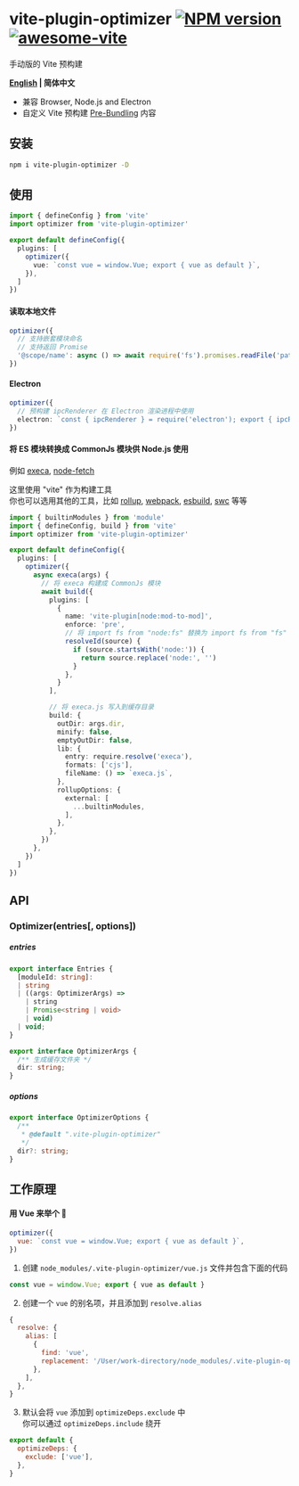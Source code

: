 # vite-plugin-optimizer [![NPM version](https://img.shields.io/npm/v/vite-plugin-optimizer.svg)](https://npmjs.org/package/vite-plugin-optimizer) [![awesome-vite](https://awesome.re/badge.svg)](https://github.com/vitejs/awesome-vite)

手动版的 Vite 预构建

**[English](https://github.com/caoxiemeihao/vite-plugins/tree/main/packages/resolve#readme) | 简体中文**

- 兼容 Browser, Node.js and Electron
- 自定义 Vite 预构建 [Pre-Bundling](https://vitejs.dev/guide/dep-pre-bundling.html) 内容

## 安装

```bash
npm i vite-plugin-optimizer -D
```

## 使用

```ts
import { defineConfig } from 'vite'
import optimizer from 'vite-plugin-optimizer'

export default defineConfig({
  plugins: [
    optimizer({
      vue: `const vue = window.Vue; export { vue as default }`,
    }),
  ]
})
```

#### 读取本地文件

```ts
optimizer({
  // 支持嵌套模块命名
  // 支持返回 Promise
  '@scope/name': async () => await require('fs').promises.readFile('path', 'utf-8'),
})
```

#### Electron

```ts
optimizer({
  // 预构建 ipcRenderer 在 Electron 渲染进程中使用
  electron: `const { ipcRenderer } = require('electron'); export { ipcRenderer };`,
})
```

#### 将 ES 模块转换成 CommonJs 模块供 Node.js 使用

例如 [execa](https://www.npmjs.com/package/execa), [node-fetch](https://www.npmjs.com/package/node-fetch)

这里使用 "vite" 作为构建工具  
你也可以选用其他的工具，比如 [rollup](https://rollupjs.org), [webpack](https://webpack.js.org), [esbuild](https://esbuild.github.io), [swc](https://swc.rs)  等等

```ts
import { builtinModules } from 'module'
import { defineConfig, build } from 'vite'
import optimizer from 'vite-plugin-optimizer'

export default defineConfig({
  plugins: [
    optimizer({
      async execa(args) {
        // 将 execa 构建成 CommonJs 模块
        await build({
          plugins: [
            {
              name: 'vite-plugin[node:mod-to-mod]',
              enforce: 'pre',
              // 将 import fs from "node:fs" 替换为 import fs from "fs"
              resolveId(source) {
                if (source.startsWith('node:')) {
                  return source.replace('node:', '')
                }
              },
            }
          ],

          // 将 execa.js 写入到缓存目录
          build: {
            outDir: args.dir,
            minify: false,
            emptyOutDir: false,
            lib: {
              entry: require.resolve('execa'),
              formats: ['cjs'],
              fileName: () => `execa.js`,
            },
            rollupOptions: {
              external: [
                ...builtinModules,
              ],
            },
          },
        })
      },
    })
  ]
})
```

## API

### Optimizer(entries[, options])

##### entries

```ts
export interface Entries {
  [moduleId: string]:
  | string
  | ((args: OptimizerArgs) =>
    | string
    | Promise<string | void>
    | void)
  | void;
}

export interface OptimizerArgs {
  /** 生成缓存文件夹 */
  dir: string;
}
```

##### options

```ts
export interface OptimizerOptions {
  /**
   * @default ".vite-plugin-optimizer"
   */
  dir?: string;
}
```

## 工作原理

#### 用 Vue 来举个 🌰

```js
optimizer({
  vue: `const vue = window.Vue; export { vue as default }`,
})
```

1. 创建 `node_modules/.vite-plugin-optimizer/vue.js` 文件并包含下面的代码

```js
const vue = window.Vue; export { vue as default }
```

2. 创建一个 `vue` 的别名项，并且添加到 `resolve.alias`

```js
{
  resolve: {
    alias: [
      {
        find: 'vue',
        replacement: '/User/work-directory/node_modules/.vite-plugin-optimizer/vue.js',
      },
    ],
  },
}
```

3. 默认会将 `vue` 添加到 `optimizeDeps.exclude` 中  
  你可以通过 `optimizeDeps.include` 绕开

```js
export default {
  optimizeDeps: {
    exclude: ['vue'],
  },
}
```
